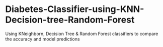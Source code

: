 # Diabetes-Classifier-using-KNN-Decision-tree-Random-Forest
Using KNeighborn, Decision Tree &amp; Random Forest classifiers to compare the accuracy and model predictions

